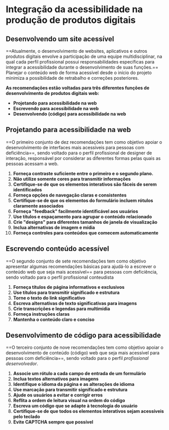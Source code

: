 # **Integração da acessibilidade na produção de produtos digitais**

## Desenvolvendo um site acessível

==Atualmente, o desenvolvimento de websites, aplicativos e outros produtos digitais envolve a participação de uma equipe multidisciplinar, na qual cada perfil profissional possui responsabilidades específicas para integrar a acessibilidade durante o desenvolvimento de suas funções.== Planejar o conteúdo web de forma acessível desde o início do projeto minimiza a possibilidade de retrabalho e correções posteriores.

**As recomendações estão voltadas para três diferentes funções de desenvolvimento de produtos digitais web:**
- **Projetando para acessibilidade na web**
- **Escrevendo para acessibilidade na web**
- **Desenvolvendo (código) para acessibilidade na web**

## Projetando para acessibilidade na web

==O primeiro conjunto de dez recomendações tem como objetivo apoiar o desenvolvimento de interfaces mais acessíveis para pessoas com deficiência==, sendo voltado para o perfil profissional de designer de interação, responsável por considerar as diferentes formas pelas quais as pessoas acessam a web.

1. **Forneça contraste suficiente entre o primeiro e o segundo plano.**
2. **Não utilize somente cores para transmitir informações**
3. **Certifique-se de que os elementos interativos são fáceis de serem identificados**
4. **Forneça opções de navegação claras e consistentes**
5. **Certifique-se de que os elementos do formulário incluem rótulos claramente associados**
6. **Forneça "feedback" facilmente identificável aos usuários**
7. **Use títulos e espaçamento para agrupar o conteúdo relacionado**
8. **Crie "designs" para diferentes tamanhos de janela de visualização**
9. **Inclua alternativas de imagem e mídia**
10. **Forneça controles para conteúdos que comecem automaticamente**

## Escrevendo conteúdo acessível

==O segundo conjunto de sete recomendações tem como objetivo apresentar algumas recomendações básicas para ajudá-lo a escrever o conteúdo web que seja mais acessível== para pessoas com deficiência, sendo voltado para o perfil profissional conteudista

1. **Forneça títulos de página informativos e exclusivos**
2. **Use títulos para transmitir significado e estrutura**
3. **Torne o texto do link significativo**
4. **Escreva alternativas de texto significativas para imagens**
5. **Crie transcrições e legendas para multimídia**
6. **Forneça instruções claras**
7. **Mantenha o conteúdo claro e conciso**

## Desenvolvimento de código para acessibilidade

==O terceiro conjunto de nove recomendações tem como objetivo apoiar o desenvolvimento de conteúdo (código) web que seja mais acessível para pessoas com deficiência==, sendo voltado para o perfil *profissional desenvolvedor*.

1. **Associe um rótulo a cada campo de entrada de um formulário**
2. **Inclua textos alternativos para imagens**
3. **Identifique o idioma da página e as alterações de idioma**
4. **Use marcação para transmitir significado e estrutura**
5. **Ajude os usuários a evitar e corrigir erros**
6. **Reflita a ordem de leitura visual na ordem do código**
7. **Escreva um código que se adapte à tecnologia do usuário**
8. **Certifique-se de que todos os elementos interativos sejam acessíveis pelo teclado**
9. **Evite CAPTCHA sempre que possível**